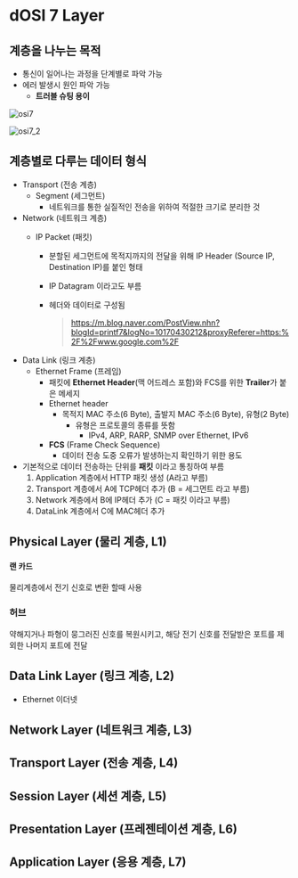 # dOSI 7 Layer

## 계층을 나누는 목적

- 통신이 일어나는 과정을 단계별로 파악 가능
- 에러 발생시 원인 파악 가능
  - **트러블 슈팅 용이**

![osi7](https://1.bp.blogspot.com/-wtMZmsd3Wdw/W5Y8_ZlJzvI/AAAAAAAAAew/70nsmVdODV47cWgVAVOqFA6_0uGo0LunACLcBGAs/s640/%25EA%25B7%25B8%25EB%25A6%25BC4.PNG)

![osi7_2](https://media.vlpt.us/images/xldksps4/post/980fe5d0-fcfe-4395-9148-0a110475ba26/image.png)



## 계층별로 다루는 데이터 형식

- Transport (전송 계층)
  - Segment (세그먼트)
    - 네트워크를 통한 실질적인 전송을 위하여 적절한 크기로 분리한 것
- Network (네트워크 계층)
  - IP Packet (패킷)
    
    - 분할된 세그먼트에 목적지까지의 전달을 위해 IP Header (Source IP, Destination IP)를 붙인 형태
    
    - IP Datagram 이라고도 부름
    
    - 헤더와 데이터로 구성됨
    
      > https://m.blog.naver.com/PostView.nhn?blogId=printf7&logNo=10170430212&proxyReferer=https:%2F%2Fwww.google.com%2F
- Data Link (링크 계층)
  - Ethernet Frame (프레임)
    - 패킷에 **Ethernet Header**(맥 어드레스 포함)와 FCS를 위한 **Trailer**가 붙은 메세지
    - Ethernet header
      - 목적지 MAC 주소(6 Byte), 출발지 MAC 주소(6 Byte), 유형(2 Byte)
        - 유형은 프로토콜의 종류를 뜻함
          - IPv4, ARP, RARP, SNMP over Ethernet, IPv6
    - **FCS** (Frame Check Sequence)
      - 데이터 전송 도중 오류가 발생하는지 확인하기 위한 용도
- 기본적으로 데이터 전송하는 단위를 **패킷** 이라고 통칭하여 부름
  1. Application 계층에서 HTTP 패킷 생성 (A라고 부름)
  2. Transport 계층에서 A에 TCP헤더 추가 (B = 세그먼트 라고 부름)
  3. Network 계층에서 B에 IP헤더 추가 (C = 패킷 이라고 부름)
  4. DataLink 계층에서 C에 MAC헤더 추가



## Physical Layer (물리 계층, L1)

#### 랜 카드

 물리계층에서 전기 신호로 변환 할때 사용

### 허브

약해지거나 파형이 뭉그러진 신호를 복원시키고, 해당 전기 신호를 전달받은 포트를 제외한 나머지 포트에 전달



## Data Link Layer (링크 계층, L2)

- Ethernet 이더넷



## Network Layer (네트워크 계층, L3)

## Transport Layer (전송 계층, L4)



## Session Layer (세션 계층, L5)

## Presentation Layer (프레젠테이션 계층, L6)

## Application Layer (응용 계층, L7)








